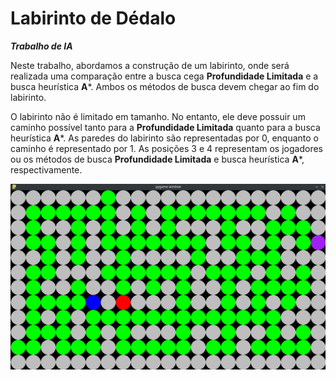 # Labirinto de Dédalo

***Trabalho de IA***

Neste trabalho, abordamos a construção de um labirinto, onde será realizada uma comparação entre a busca cega **Profundidade Limitada** e a busca heurística **A***. Ambos os métodos de busca devem chegar ao fim do labirinto.

O labirinto não é limitado em tamanho. No entanto, ele deve possuir um caminho possível tanto para a **Profundidade Limitada** quanto para a busca heurística **A***. As paredes do labirinto são representadas por 0, enquanto o caminho é representado por 1. As posições 3 e 4 representam os jogadores ou os métodos de busca **Profundidade Limitada** e busca heurística **A***, respectivamente.

![Texto Alternativo](https://github.com/lbecher/labirinto-de-dedalo/blob/main/Labirinto_de_dedalo.png)

